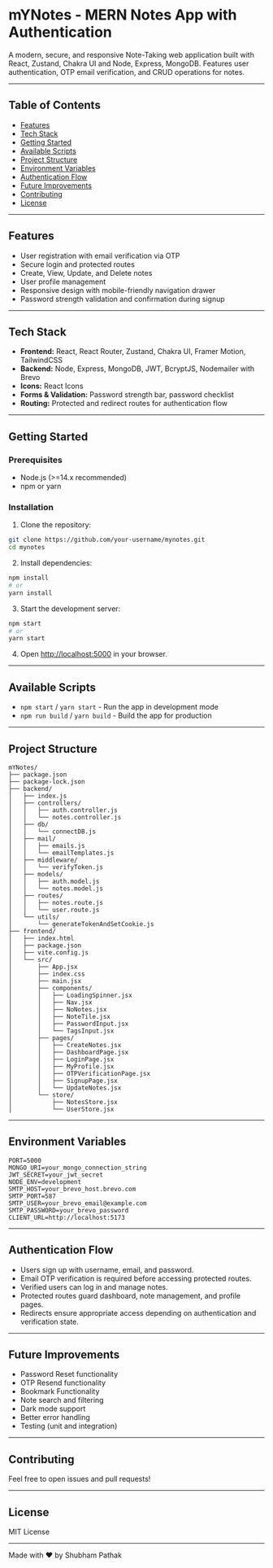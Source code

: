 
# mYNotes - MERN Notes App with Authentication

A modern, secure, and responsive Note-Taking web application built with React, Zustand, Chakra UI and Node, Express, MongoDB. Features user authentication, OTP email verification, and CRUD operations for notes.

---

## Table of Contents

- [Features](#features)  
- [Tech Stack](#tech-stack)  
- [Getting Started](#getting-started)  
- [Available Scripts](#available-scripts)  
- [Project Structure](#project-structure)
- [Environment Variables](#envrionment-variables)    
- [Authentication Flow](#authentication-flow)  
- [Future Improvements](#future-improvements)  
- [Contributing](#contributing)  
- [License](#license)

---

## Features

- User registration with email verification via OTP  
- Secure login and protected routes  
- Create, View, Update, and Delete notes  
- User profile management  
- Responsive design with mobile-friendly navigation drawer  
- Password strength validation and confirmation during signup 

---

## Tech Stack

- **Frontend:** React, React Router, Zustand, Chakra UI, Framer Motion, TailwindCSS
- **Backend:** Node, Express, MongoDB, JWT, BcryptJS, Nodemailer with Brevo
- **Icons:** React Icons  
- **Forms & Validation:** Password strength bar, password checklist  
- **Routing:** Protected and redirect routes for authentication flow  


---

## Getting Started

### Prerequisites

- Node.js (>=14.x recommended)  
- npm or yarn  

### Installation

1. Clone the repository:

```bash
git clone https://github.com/your-username/mynotes.git
cd mynotes
```

2. Install dependencies:

```bash
npm install
# or
yarn install
```

3. Start the development server:

```bash
npm start
# or
yarn start
```

4. Open [http://localhost:5000](http://localhost:5000) in your browser.

---

## Available Scripts

- `npm start` / `yarn start` - Run the app in development mode  
- `npm run build` / `yarn build` - Build the app for production  

---

## Project Structure

```
mYNotes/
├── package.json
├── package-lock.json
├── backend/
│   ├── index.js
│   ├── controllers/
│   │   ├── auth.controller.js
│   │   └── notes.controller.js
│   ├── db/
│   │   └── connectDB.js
│   ├── mail/
│   │   ├── emails.js
│   │   └── emailTemplates.js
│   ├── middleware/
│   │   └── verifyToken.js
│   ├── models/
│   │   ├── auth.model.js
│   │   └── notes.model.js
│   ├── routes/
│   │   ├── notes.route.js
│   │   └── user.route.js
│   └── utils/
│       └── generateTokenAndSetCookie.js
├── frontend/
│   ├── index.html
│   ├── package.json
│   ├── vite.config.js
│   └── src/
│       ├── App.jsx
│       ├── index.css
│       ├── main.jsx
│       ├── components/
│       │   ├── LoadingSpinner.jsx
│       │   ├── Nav.jsx
│       │   ├── NoNotes.jsx
│       │   ├── NoteTile.jsx
│       │   ├── PasswordInput.jsx
│       │   └── TagsInput.jsx
│       ├── pages/
│       │   ├── CreateNotes.jsx
│       │   ├── DashboardPage.jsx
│       │   ├── LoginPage.jsx
│       │   ├── MyProfile.jsx
│       │   ├── OTPVerificationPage.jsx
│       │   ├── SignupPage.jsx
│       │   └── UpdateNotes.jsx
│       └── store/
│           ├── NotesStore.jsx
│           └── UserStore.jsx

```

---

## Environment Variables

```
PORT=5000
MONGO_URI=your_mongo_connection_string
JWT_SECRET=your_jwt_secret
NODE_ENV=development
SMTP_HOST=your_brevo_host.brevo.com
SMTP_PORT=587
SMTP_USER=your_brevo_email@example.com
SMTP_PASSWORD=your_brevo_password
CLIENT_URL=http://localhost:5173

```

---

## Authentication Flow

- Users sign up with username, email, and password.  
- Email OTP verification is required before accessing protected routes.  
- Verified users can log in and manage notes.  
- Protected routes guard dashboard, note management, and profile pages.  
- Redirects ensure appropriate access depending on authentication and verification state.  

---

## Future Improvements

- Password Reset functionality 
- OTP Resend functionality 
- Bookmark Functionality
- Note search and filtering  
- Dark mode support  
- Better error handling  
- Testing (unit and integration)  

---

## Contributing

Feel free to open issues and pull requests!

---

## License

MIT License

---

Made with ❤️ by Shubham Pathak
